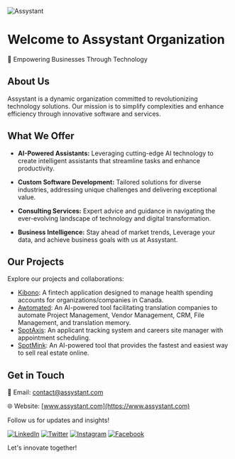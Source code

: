 ![Assystant](https://assystant.com/wp-content/themes/assystant_themes/images/assystant_logo.svg)

# Welcome to Assystant Organization

🚀 Empowering Businesses Through Technology

## About Us

Assystant is a dynamic organization committed to revolutionizing technology solutions. Our mission is to simplify complexities and enhance efficiency through innovative software and services.

## What We Offer

- **AI-Powered Assistants:** Leveraging cutting-edge AI technology to create intelligent assistants that streamline tasks and enhance productivity.

- **Custom Software Development:** Tailored solutions for diverse industries, addressing unique challenges and delivering exceptional value.

- **Consulting Services:** Expert advice and guidance in navigating the ever-evolving landscape of technology and digital transformation.

- **Business Intelligence:** Stay ahead of market trends, Leverage your data, and achieve business goals with us at Assystant.

## Our Projects

Explore our projects and collaborations:

- [Kibono](https://www.kibono.ca): A fintech application designed to manage health spending accounts for organizations/companies in Canada.
- [Awtomated](https://awtomated.com): An AI-powered tool facilitating translation companies to automate Project Management, Vendor Management, CRM, File Management, and translation memory.
- [SpotAxis](https://www.spotaxis.com): An applicant tracking system and careers site manager with appointment scheduling.
- [SpotMink](https://assystant.com/spotmink/): An AI-powered tool that provides the fastest and easiest way to sell real estate online.

## Get in Touch

📧 Email: contact@assystant.com

🌐 Website: [www.assystant.com](https://www.assystant.com)

Follow us for updates and insights!

[![LinkedIn](https://img.shields.io/badge/-LinkedIn-blue)](https://www.linkedin.com/company/assystant)
[![Twitter](https://img.shields.io/badge/-Twitter-lightblue)](https://twitter.com/Assystant_ai)
[![Instagram](https://img.shields.io/badge/-Instagram-blue)](https://www.instagram.com/assystant_official)
[![Facebook](https://img.shields.io/badge/-Facebook-lightblue)](https://facebook.com/assystant)

Let's innovate together!
